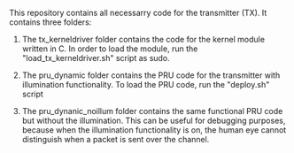 This repository contains all necessarry code for the transmitter (TX). It contains three folders: 


1. The tx_kerneldriver folder contains the code for the kernel module written in C. In order to load the module, run the "load_tx_kerneldriver.sh" script as sudo. 

2. The pru_dynamic folder contains the PRU code for the transmitter with illumination functionality. To load the PRU code, run the "deploy.sh" script

3. The pru_dynanic_noillum folder contains the same functional PRU code but without the illumination. 
This can be useful for debugging purposes, because when the illumination functionality is on, the human eye cannot distinguish when a packet is sent over the channel. 
